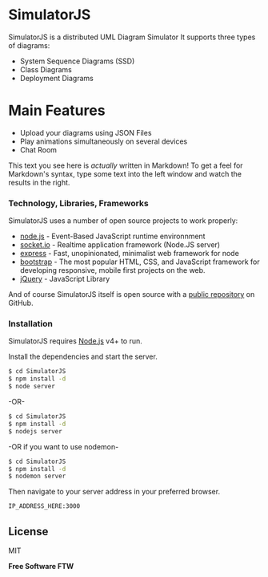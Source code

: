 # SimulatorJS

SimulatorJS is a distributed UML Diagram Simulator
It supports three types of diagrams:

  - System Sequence Diagrams (SSD)
  - Class Diagrams
  - Deployment Diagrams

# Main Features

  - Upload your diagrams using JSON Files
  - Play animations simultaneously on several devices
  - Chat Room

This text you see here is *actually* written in Markdown! To get a feel for Markdown's syntax, type some text into the left window and watch the results in the right.

### Technology, Libraries, Frameworks

SimulatorJS uses a number of open source projects to work properly:

* [node.js] - Event-Based JavaScript runtime environnment
* [socket.io] - Realtime application framework (Node.JS server)
* [express] - Fast, unopinionated, minimalist web framework for node
* [bootstrap] - The most popular HTML, CSS, and JavaScript framework for developing responsive, mobile first projects on the web. 
* [jQuery] - JavaScript Library 

And of course SimulatorJS itself is open source with a [public repository][git-repo-url] on GitHub.

### Installation

SimulatorJS requires [Node.js](https://nodejs.org/) v4+ to run.

Install the dependencies and start the server.

```sh
$ cd SimulatorJS
$ npm install -d
$ node server
```
-OR-

```sh
$ cd SimulatorJS
$ npm install -d
$ nodejs server
```

-OR if you want to use nodemon-

```sh
$ cd SimulatorJS
$ npm install -d
$ nodemon server
```

Then navigate to your server address in your preferred browser.

```sh
IP_ADDRESS_HERE:3000
```

License
----

MIT


**Free Software FTW**

   [git-repo-url]: <https://github.com/DIT029Team08/SimulatorJS>
   [bootstrap]: <https://github.com/twbs/bootstrap>
   [jQuery]: <https://github.com/jquery/jquery>
   [socket.io]: <https://github.com/socketio/socket.io>
   [node.js]: <https://github.com/nodejs>
   [express]: <https://github.com/expressjs/express>

   [PlDb]: <https://github.com/joemccann/dillinger/tree/master/plugins/dropbox/README.md>
   [PlGh]: <https://github.com/joemccann/dillinger/tree/master/plugins/github/README.md>
   [PlGd]: <https://github.com/joemccann/dillinger/tree/master/plugins/googledrive/README.md>
   [PlOd]: <https://github.com/joemccann/dillinger/tree/master/plugins/onedrive/README.md>
   [PlMe]: <https://github.com/joemccann/dillinger/tree/master/plugins/medium/README.md>
   [PlGa]: <https://github.com/RahulHP/dillinger/blob/master/plugins/googleanalytics/README.md>
